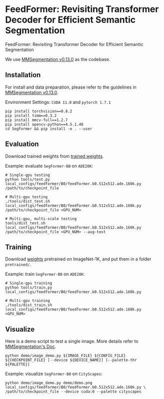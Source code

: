 
# FeedFormer: Revisiting Transformer Decoder for Efficient Semantic Segmentation

FeedFormer: Revisiting Transformer Decoder for Efficient Semantic Segmentation

We use [MMSegmentation v0.13.0](https://github.com/open-mmlab/mmsegmentation/tree/v0.13.0) as the codebase.

## Installation

For install and data preparation, please refer to the guidelines in [MMSegmentation v0.13.0](https://github.com/open-mmlab/mmsegmentation/tree/v0.13.0).

Environment Settings:
```CUDA 11.0``` and  ```pytorch 1.7.1``` 

```
pip install torchvision==0.8.2
pip install timm==0.3.2
pip install mmcv-full==1.2.7
pip install opencv-python==4.5.1.48
cd SegFormer && pip install -e . --user
```

## Evaluation

Download trained weights from [trained weights](https://drive.google.com/drive/folders/1GAku0G0iR9DsBxCbfENWMJ27c5lYUeQA?usp=sharing).

Example: evaluate ```SegFormer-B0``` on ```ADE20K```:

```
# Single-gpu testing
python tools/test.py local_configs/feedformer/B0/feedformer.b0.512x512.ade.160k.py /path/to/checkpoint_file

# Multi-gpu testing
./tools/dist_test.sh local_configs/feedformer/B0/feedformer.b0.512x512.ade.160k.py /path/to/checkpoint_file <GPU_NUM>

# Multi-gpu, multi-scale testing
tools/dist_test.sh local_configs/feedformer/B0/feedformer.b0.512x512.ade.160k.py /path/to/checkpoint_file <GPU_NUM> --aug-test
```

## Training

Download [weights](https://drive.google.com/drive/folders/1zkUWCxhvsFU6Gy2aAeNBqHlymLUrvXQa?usp=sharing) pretrained on ImageNet-1K, and put them in a folder ```pretrained/```.

Example: train ```SegFormer-B0``` on ```ADE20K```:

```
# Single-gpu training
python tools/train.py local_configs/feedformer/B0/feedformer.b0.512x512.ade.160k.py 

# Multi-gpu training
./tools/dist_train.sh local_configs/feedformer/B0/feedformer.b0.512x512.ade.160k.py <GPU_NUM>
```

## Visualize

Here is a demo script to test a single image. More details refer to [MMSegmentation's Doc](https://mmsegmentation.readthedocs.io/en/latest/get_started.html).

```shell
python demo/image_demo.py ${IMAGE_FILE} ${CONFIG_FILE} ${CHECKPOINT_FILE} [--device ${DEVICE_NAME}] [--palette-thr ${PALETTE}]
```

Example: visualize ```SegFormer-B0``` on ```CityScapes```: 

```shell
python demo/image_demo.py demo/demo.png local_configs/feedformer/B0/feedformer.b0.512x512.ade.160k.py \
/path/to/checkpoint_file --device cuda:0 --palette cityscapes
```

